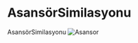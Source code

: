 # AsansörSimilasyonu
AsansörSimilasyonu
![Asansor](https://user-images.githubusercontent.com/102563835/170882851-a6602d2d-6b17-49ff-9cc2-f9e89c0dd12c.png)
